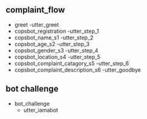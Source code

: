 ## complaint_flow
* greet
  -utter_greet
* copsbot_registration
  -utter_step_1
* copsbot_name_s1
  -utter_step_2
*  copsbot_age_s2
  -utter_step_3
* copsbot_gender_s3
  -utter_step_4
* copsbot_location_s4
  -utter_step_5
* copsbot_complaint_catagory_s5
  -utter_step_6
* copsbot_complaint_description_s6
  -utter_goodbye





## bot challenge
* bot_challenge
  - utter_iamabot
